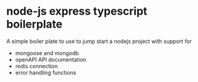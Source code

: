 # node-js express typescript boilerplate

A simple boiler plate to use to jump start a nodejs project with support for

- mongoose and mongodb
- openAPI API documentation
- redis connection
- error handling functions